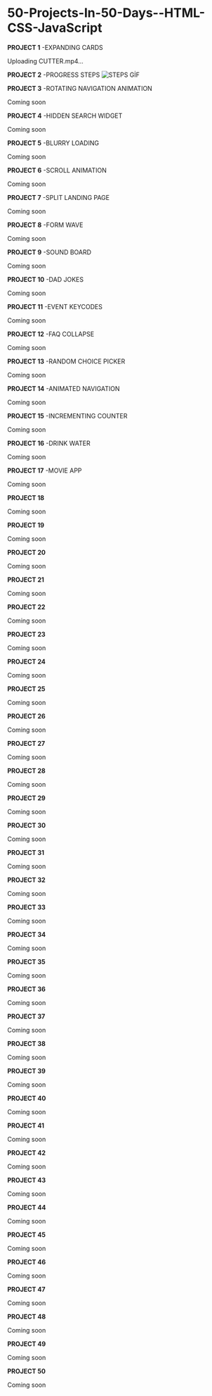 # 50-Projects-In-50-Days--HTML-CSS-JavaScript


**PROJECT 1**
-EXPANDING CARDS




Uploading CUTTER.mp4…






**PROJECT 2**
-PROGRESS STEPS
![STEPS GİF](https://user-images.githubusercontent.com/97444737/164291925-593de050-b3e7-4894-afc6-b748fda418c4.gif)




**PROJECT 3**
-ROTATING NAVIGATION ANIMATION

Coming soon

**PROJECT 4**
-HIDDEN SEARCH WIDGET

Coming soon

**PROJECT 5**
-BLURRY LOADING

Coming soon

**PROJECT 6**
-SCROLL ANIMATION

Coming soon

**PROJECT 7**
-SPLIT LANDING PAGE	

Coming soon

**PROJECT 8**
-FORM WAVE

Coming soon

**PROJECT 9**
-SOUND BOARD

Coming soon

**PROJECT 10**
-DAD JOKES	

Coming soon

**PROJECT 11**
-EVENT KEYCODES

Coming soon

**PROJECT 12**
-FAQ COLLAPSE

Coming soon

**PROJECT 13**
-RANDOM CHOICE PICKER

Coming soon

**PROJECT 14**
-ANIMATED NAVIGATION	

Coming soon

**PROJECT 15**
-INCREMENTING COUNTER

Coming soon

**PROJECT 16**
-DRINK WATER

Coming soon

**PROJECT 17**
-MOVIE APP	

Coming soon

**PROJECT 18**

Coming soon

**PROJECT 19**

Coming soon

**PROJECT 20**

Coming soon

**PROJECT 21**

Coming soon

**PROJECT 22**

Coming soon

**PROJECT 23**

Coming soon

**PROJECT 24**

Coming soon

**PROJECT 25**

Coming soon

**PROJECT 26**

Coming soon

**PROJECT 27**

Coming soon

**PROJECT 28**


Coming soon

**PROJECT 29**

Coming soon

**PROJECT 30**

Coming soon

**PROJECT 31**

Coming soon

**PROJECT 32**

Coming soon

**PROJECT 33**

Coming soon

**PROJECT 34**

Coming soon

**PROJECT 35**

Coming soon

**PROJECT 36**

Coming soon

**PROJECT 37**

Coming soon

**PROJECT 38**

Coming soon

**PROJECT 39**

Coming soon

**PROJECT 40**

Coming soon

**PROJECT 41**

Coming soon

**PROJECT 42**

Coming soon

**PROJECT 43**

Coming soon

**PROJECT 44**

Coming soon

**PROJECT 45**

Coming soon

**PROJECT 46**

Coming soon

**PROJECT 47**

Coming soon

**PROJECT 48**

Coming soon

**PROJECT 49**

Coming soon

**PROJECT 50**


Coming soon




